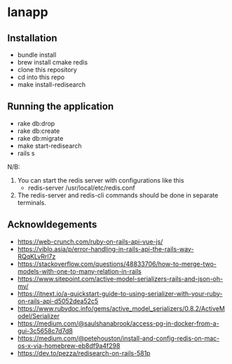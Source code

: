 # lanapp

## Installation 
- bundle install
- brew install cmake redis
- clone this repository
- cd into this repo
- make install-redisearch

## Running the application
- rake db:drop
- rake db:create
- rake db:migrate
- make start-redisearch
- rails s

N/B: 
1. You can start the redis server with configurations like this
    - redis-server /usr/local/etc/redis.conf
2. The redis-server and redis-cli commands should be done in separate terminals.


## Acknowldegements
- https://web-crunch.com/ruby-on-rails-api-vue-js/
- https://viblo.asia/p/error-handling-in-rails-api-the-rails-way-RQqKLvRrl7z
- https://stackoverflow.com/questions/48833706/how-to-merge-two-models-with-one-to-many-relation-in-rails
- https://www.sitepoint.com/active-model-serializers-rails-and-json-oh-my/
- https://itnext.io/a-quickstart-guide-to-using-serializer-with-your-ruby-on-rails-api-d5052dea52c5
- https://www.rubydoc.info/gems/active_model_serializers/0.8.2/ActiveModel/Serializer
- https://medium.com/@saulshanabrook/access-pg-in-docker-from-a-gui-3c5658c7d7d8
- https://medium.com/@petehouston/install-and-config-redis-on-mac-os-x-via-homebrew-eb8df9a4f298
- https://dev.to/pezza/redisearch-on-rails-581p
